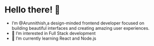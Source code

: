 # Hello there! 👋
- I’m @Arunnithish,a design-minded frontend developer focused on building beautiful interfaces and creating amazing user experiences.
- 👀 I’m interested in Full Stack development 
- 🌱 I’m currently learning React and Node.js


<!---
Arunnithish/Arunnithish is a ✨ special ✨ repository because its `README.md` (this file) appears on your GitHub profile.
You can click the Preview link to take a look at your changes.
--->
